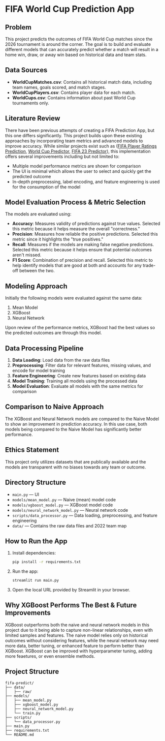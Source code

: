 # FIFA World Cup Prediction App

## Problem
This project predicts the outcomes of FIFA World Cup matches since the 2026 tournament is around the corner. The goal is to build and evaluate different models that can accurately predict whether a match will result in a home win, draw, or away win based on historical data and team stats.

## Data Sources
- **WorldCupMatches.csv**: Contains all historical match data, including team names, goals scored, and match stages.
- **WorldCupPlayers.csv**: Contains player data for each match.
- **WorldCups.csv**: Contains information about past World Cup tournaments only.

## Literature Review
There have been previous attempts of creating a FIFA Prediction App, but this one differs significantly. This project builds upon these existing approaches by incorporating team metrics and advanced models to improve accuracy. While similar projects exist such as ([FIFA Player Ratings Prediction](https://github.com/awwalm/FIFAPrediction), [World Cup Predictor](https://github.com/neaorin/PredictTheWorldCup), [FIFA 23 Predictor](https://github.com/Sahil-R-Kale/fifa-23-predictor)), this implementation offers several improvements including but not limited to:

- Multiple model performance metrics are shown for comparison
- The UI is minimal which allows the user to select and quickly get the predicted outcome
- In-depth preprocessing, label encoding, and feature engineering is used for the consumption of the model

## Model Evaluation Process & Metric Selection
The models are evaluated using:
- **Accuracy**: Measures validity of predictions against true values. Selected this metric because it helps measure the overall "correctness."
- **Precision**: Measures how reliable the positive predictions. Selected this metric since it highlights the "true positives."
- **Recall**: Measures if the models are making false negative predictions. Selected this metric because it helps ensure that potential outcomes aren't missed.
- **F1 Score**: Combination of precision and recall. Selected this metric to help identify models that are good at both and accounts for any trade-off between the two.

## Modeling Approach
Initially the following models were evaluated against the same data:
1. Mean Model
2. XGBoost
3. Neural Network

Upon review of the performance metrics, XGBoost had the best values so the predicted outcomes are through this model.

## Data Processing Pipeline
1. **Data Loading**: Load data from the raw data files
2. **Preprocessing**: Filter data for relevant features, missing values, and encode for model training
3. **Feature Engineering**: Create new features based on existing data
4. **Model Training**: Training all models using the processed data
5. **Model Evaluation**: Evaluate all models with the same metrics for comparison


## Comparison to Naive Approach
The XGBoost and Neural Network models are compared to the Naive Model to show an improvement in prediction accuracy. In this use case, both models being compared to the Naive Model has significantly better performance.

## Ethics Statement
This project only utilizes datasets that are publically available and the models are transparent with no biases towards any team or outcome.

## Directory Structure

- `main.py` — UI
- `models/mean_model.py` — Naive (mean) model code
- `models/xgboost_model.py` — XGBoost model code
- `models/neural_network_model.py` — Neural network code
- `scripts/data_processor.py` — Data loading, preprocessing, and feature engineering
- `data/` — Contains the raw data files and 2022 team map

## How to Run the App

1. Install dependencies:
   ```sh
   pip install -r requirements.txt
   ```
2. Run the app:
   ```sh
   streamlit run main.py
   ```
3. Open the local URL provided by Streamlit in your browser.

## Why XGBoost Performs The Best & Future Improvements

XGBoost outperforms both the naive and neural network models in this project due to it being able to capture non-linear relationships, even with limited samples and features. The naive model relies only on historical outcomes without considering features, while the neural network may need more data, better tuning, or enhanced feature to perform better than XGBoost. XGBoost can be improved with hyperparameter tuning, adding more feaetures, or even ensemble methods.

## Project Structure
```
fifa-predict/
├── data/
│   ├── raw/                     
├── models/                      
│   ├── mean_model.py   
│   ├── xgboost_model.py 
│   ├── neural_network_model.py 
│   └── train.py         
├── scripts/
│   └── data_processor.py 
├── main.py              
├── requirements.txt     
└── README.md           
```